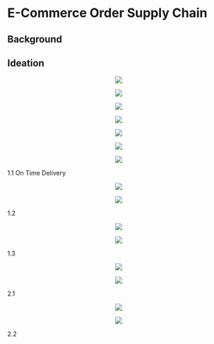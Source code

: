 # E-Commerce Order Supply Chain
## Background
## Ideation

<p align ='center'>
<img src = https://github.com/AbdulDunggio/E-Commerce_Order_SupplyChain/blob/main/img-src/create%20table1.PNG>
</p>

<p align ='center'>
<img src = https://github.com/AbdulDunggio/E-Commerce_Order_SupplyChain/blob/main/img-src/create%20table2.PNG>
</p>

<p align ='center'>
<img src = https://github.com/AbdulDunggio/E-Commerce_Order_SupplyChain/blob/main/img-src/desctable.PNG>
</p>

<p align ='center'>
<img src = https://github.com/AbdulDunggio/E-Commerce_Order_SupplyChain/blob/main/img-src/output_desc_table.PNG>
</p>

<p align ='center'>
<img src = https://github.com/AbdulDunggio/E-Commerce_Order_SupplyChain/blob/main/img-src/line1_import_table.PNG>
</p>

<p align ='center'>
<img src = https://github.com/AbdulDunggio/E-Commerce_Order_SupplyChain/blob/main/img-src/line2_import_table.PNG>
</p>

<p align ='center'>
<img src = https://github.com/AbdulDunggio/E-Commerce_Order_SupplyChain/blob/main/img-src/line3_import_table.PNG>
</p>

1.1 On Time Delivery
<p align ='center'>
<img src = https://github.com/AbdulDunggio/E-Commerce_Order_SupplyChain/blob/main/img-src/percentage_on_time_delivery_code.PNG>
</p>

<p align ='center'>
<img src = https://github.com/AbdulDunggio/E-Commerce_Order_SupplyChain/blob/main/img-src/output_on_time_delivery.PNG>
</p>

1.2 
<p align ='center'>
<img src = https://github.com/AbdulDunggio/E-Commerce_Order_SupplyChain/blob/main/img-src/city_highest_delay_code.PNG>
</p>

<p align ='center'>
<img src = https://github.com/AbdulDunggio/E-Commerce_Order_SupplyChain/blob/main/img-src/city_highest_delay_output.PNG>
</p>

1.3
<p align ='center'>
<img src = https://github.com/AbdulDunggio/E-Commerce_Order_SupplyChain/blob/main/img-src/avg_delivery_product_category.PNG>
</p>

<p align ='center'>
<img src = https://github.com/AbdulDunggio/E-Commerce_Order_SupplyChain/blob/main/img-src/avg_delivery_product_category_output.PNG>
</p>

2.1
<p align ='center'>
<img src = https://github.com/AbdulDunggio/E-Commerce_Order_SupplyChain/blob/main/img-src/highest_selling_rate_code.PNG>
</p>

<p align ='center'>
<img src = https://github.com/AbdulDunggio/E-Commerce_Order_SupplyChain/blob/main/img-src/highest_selling_rate_output.PNG>
</p>

2.2
